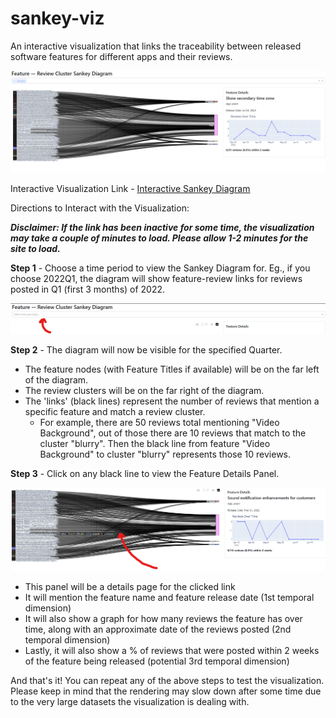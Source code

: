 # sankey-viz
An interactive visualization that links the traceability between released software features for different apps and their reviews.

![Sankey Diagram Screenshot](assets/sankey-2.png)

Interactive Visualization Link - [Interactive Sankey Diagram](https://sankey-viz.onrender.com)

Directions to Interact with the Visualization:

***Disclaimer: If the link has been inactive for some time, the visualization may take a couple of minutes to load. Please allow 1-2 minutes for the site to load.***

**Step 1** - Choose a time period to view the Sankey Diagram for. Eg., if you choose 2022Q1, the diagram will show feature-review links for reviews posted in Q1 (first 3 months) of 2022.  

![Step 1 Screenshot](assets/step-1.png)

**Step 2** - The diagram will now be visible for the specified Quarter.
  - The feature nodes (with Feature Titles if available) will be on the far left of the diagram.
  - The review clusters will be on the far right of the diagram.
  - The 'links' (black lines) represent the number of reviews that mention a specific feature and match a review cluster.
      - For example, there are 50 reviews total mentioning "Video Background", out of those there are 10 reviews that match to the cluster "blurry". Then the black line from feature "Video Background" to cluster "blurry" represents those 10 reviews.

**Step 3** - Click on any black line to view the Feature Details Panel.

![Step 3 Screenshot](assets/step-3.png)

  - This panel will be a details page for the clicked link
  - It will mention the feature name and feature release date (1st temporal dimension)
  - It will also show a graph for how many reviews the feature has over time, along with an approximate date of the reviews posted (2nd temporal dimension)
  - Lastly, it will also show a % of reviews that were posted within 2 weeks of the feature being released (potential 3rd temporal dimension)

And that's it! You can repeat any of the above steps to test the visualization. Please keep in mind that the rendering may slow down after some time due to the very large datasets the visualization is dealing with.

